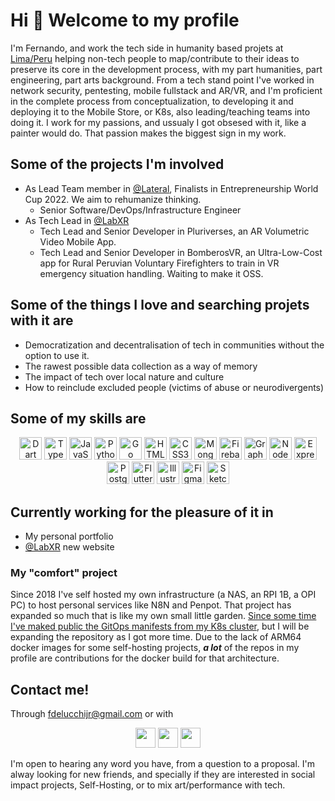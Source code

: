 Hi 👋 Welcome to my profile
==================================

I'm Fernando, and work the tech side in humanity based projets at [Lima/Peru](https://en.wikipedia.org/wiki/Lima) helping non-tech people to map/contribute to their ideas to preserve its core in the development process, with my part humanities, part engineering, part arts background. 
From a tech stand point I've worked in network security, pentesting, mobile fullstack and AR/VR, and I'm proficient in the complete process from conceptualization, to developing it and deploying it to the Mobile Store, or K8s, also leading/teaching teams into doing it.
I work for my passions, and ussualy I got obsesed with it, like a painter would do. That passion makes the biggest sign in my work.

## Some of the projects I'm involved
- As Lead Team member in [@Lateral](https://lateral.org), Finalists in Entrepreneurship World Cup 2022. We aim to rehumanize thinking.
  - Senior Software/DevOps/Infrastructure Engineer
- As Tech Lead in [@LabXR](https://labxr.pucp.edu.pe) 
  - Tech Lead and Senior Developer in Pluriverses, an AR Volumetric Video Mobile App.
  - Tech Lead and Senior Developer in BomberosVR, an Ultra-Low-Cost app for Rural Peruvian Voluntary Firefighters to train in VR emergency situation handling. Waiting to make it OSS.

## Some of the things I love and searching projets with it are
- Democratization and decentralisation of tech in communities without the option to use it.
- The rawest possible data collection as a way of memory
- The impact of tech over local nature and culture
- How to reinclude excluded people (victims of abuse or neurodivergents)

## Some of my skills are
<p align="center">
<a href="https://dart.dev/" target="_blank" rel="noreferrer"><img src="https://raw.githubusercontent.com/danielcranney/readme-generator/main/public/icons/skills/dart-colored.svg" width="36" height="36" alt="Dart" /></a>
<a href="https://www.typescriptlang.org/" target="_blank" rel="noreferrer"><img src="https://raw.githubusercontent.com/danielcranney/readme-generator/main/public/icons/skills/typescript-colored.svg" width="36" height="36" alt="TypeScript" /></a>
<a href="https://developer.mozilla.org/en-US/docs/Web/JavaScript" target="_blank" rel="noreferrer"><img src="https://raw.githubusercontent.com/danielcranney/readme-generator/main/public/icons/skills/javascript-colored.svg" width="36" height="36" alt="JavaScript" /></a>
<a href="https://www.python.org/" target="_blank" rel="noreferrer"><img src="https://raw.githubusercontent.com/danielcranney/readme-generator/main/public/icons/skills/python-colored.svg" width="36" height="36" alt="Python" /></a>
<a href="https://go.dev/doc/" target="_blank" rel="noreferrer"><img src="https://raw.githubusercontent.com/danielcranney/readme-generator/main/public/icons/skills/go-colored.svg" width="36" height="36" alt="Go" /></a>
<a href="https://developer.mozilla.org/en-US/docs/Glossary/HTML5" target="_blank" rel="noreferrer"><img src="https://raw.githubusercontent.com/danielcranney/readme-generator/main/public/icons/skills/html5-colored.svg" width="36" height="36" alt="HTML5" /></a>
<a href="https://www.w3.org/TR/CSS/#css" target="_blank" rel="noreferrer"><img src="https://raw.githubusercontent.com/danielcranney/readme-generator/main/public/icons/skills/css3-colored.svg" width="36" height="36" alt="CSS3" /></a>
<a href="https://www.mongodb.com/" target="_blank" rel="noreferrer"><img src="https://raw.githubusercontent.com/danielcranney/readme-generator/main/public/icons/skills/mongodb-colored.svg" width="36" height="36" alt="MongoDB" /></a>
<a href="https://firebase.google.com/" target="_blank" rel="noreferrer"><img src="https://raw.githubusercontent.com/danielcranney/readme-generator/main/public/icons/skills/firebase-colored.svg" width="36" height="36" alt="Firebase" /></a>
<a href="https://graphql.org/" target="_blank" rel="noreferrer"><img src="https://raw.githubusercontent.com/danielcranney/readme-generator/main/public/icons/skills/graphql-colored.svg" width="36" height="36" alt="GraphQL" /></a>
<a href="https://nodejs.org/en/" target="_blank" rel="noreferrer"><img src="https://raw.githubusercontent.com/danielcranney/readme-generator/main/public/icons/skills/nodejs-colored.svg" width="36" height="36" alt="NodeJS" /></a>
<a href="https://expressjs.com/" target="_blank" rel="noreferrer"><img src="https://raw.githubusercontent.com/danielcranney/readme-generator/main/public/icons/skills/express-colored.svg" width="36" height="36" alt="Express" /></a>
<a href="https://www.postgresql.org/" target="_blank" rel="noreferrer"><img src="https://raw.githubusercontent.com/danielcranney/readme-generator/main/public/icons/skills/postgresql-colored.svg" width="36" height="36" alt="PostgreSQL" /></a>
<a href="https://flutter.dev/" target="_blank" rel="noreferrer"><img src="https://raw.githubusercontent.com/danielcranney/readme-generator/main/public/icons/skills/flutter-colored.svg" width="36" height="36" alt="Flutter" /></a>
<a href="adobe.com/uk/products/illustrator.html" target="_blank" rel="noreferrer"><img src="https://raw.githubusercontent.com/danielcranney/readme-generator/main/public/icons/skills/illustrator-colored.svg" width="36" height="36" alt="Illustrator" /></a>
<a href="https://www.figma.com/" target="_blank" rel="noreferrer"><img src="https://raw.githubusercontent.com/danielcranney/readme-generator/main/public/icons/skills/figma-colored.svg" width="36" height="36" alt="Figma" /></a>
<a href="https://www.sketch.com/" target="_blank" rel="noreferrer"><img src="https://raw.githubusercontent.com/danielcranney/readme-generator/main/public/icons/skills/sketch-colored.svg" width="36" height="36" alt="Sketch" /></a>
</p>


## Currently working for the pleasure of it in
- My personal portfolio
- [@LabXR](https://labxr.pucp.edu.pe) new website

### My "comfort" project
Since 2018 I've self hosted my own infrastructure (a NAS, an RPI 1B, a OPI PC) to host personal services like N8N and Penpot. That project has expanded so much that is like my own small little garden. [Since some time I've maked public the GitOps manifests from my K8s cluster](https://github.com/fdelucchijr), but I will be expanding the repository as I got more time.
Due to the lack of ARM64 docker images for some self-hosting projects, ***a lot*** of the repos in my profile are contributions for the docker build for that architecture.

## Contact me!
Through [fdelucchijr@gmail.com](mailto:fdelucchijr@gmail.com) or with 
<p align=center>
<a href="https://discord.com/users/fdelucchijr#0266" target="_blank" rel="noreferrer"><img src="https://raw.githubusercontent.com/danielcranney/readme-generator/main/public/icons/socials/discord.svg" width="32" height="32" /></a>
<a href="https://www.github.com/fdelucchijr" target="_blank" rel="noreferrer"><img src="https://raw.githubusercontent.com/danielcranney/readme-generator/main/public/icons/socials/github.svg" width="32" height="32" /></a>
<a href="https://www.linkedin.com/in/fernando-de-lucchi-65084b164" target="_blank" rel="noreferrer"><img src="https://raw.githubusercontent.com/danielcranney/readme-generator/main/public/icons/socials/linkedin.svg" width="32" height="32" /></a></p>
I'm open to hearing any word you have, from a question to a proposal. I'm alway looking for new friends, and specially if they are interested in social impact projects, Self-Hosting, or to mix art/performance with tech.
